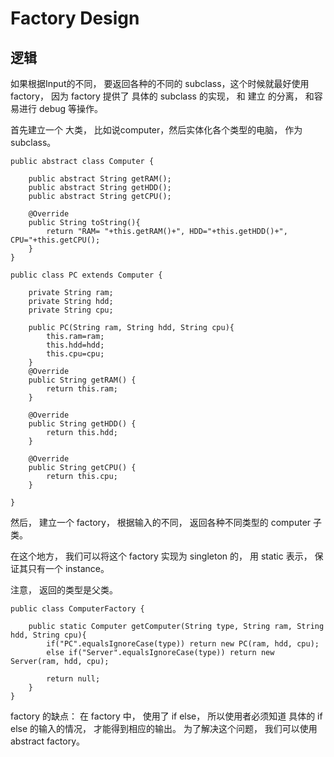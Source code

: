 # Factory Design
## 逻辑
如果根据Input的不同， 要返回各种的不同的 subclass，这个时候就最好使用 factory， 因为 factory 提供了 具体的 subclass 的实现， 和 建立 的分离， 和容易进行 debug 等操作。

首先建立一个 大类， 比如说computer，然后实体化各个类型的电脑， 作为subclass。

```
public abstract class Computer {
	
	public abstract String getRAM();
	public abstract String getHDD();
	public abstract String getCPU();
	
	@Override
	public String toString(){
		return "RAM= "+this.getRAM()+", HDD="+this.getHDD()+", CPU="+this.getCPU();
	}
}

public class PC extends Computer {

	private String ram;
	private String hdd;
	private String cpu;
	
	public PC(String ram, String hdd, String cpu){
		this.ram=ram;
		this.hdd=hdd;
		this.cpu=cpu;
	}
	@Override
	public String getRAM() {
		return this.ram;
	}

	@Override
	public String getHDD() {
		return this.hdd;
	}

	@Override
	public String getCPU() {
		return this.cpu;
	}

}
```

然后， 建立一个 factory， 根据输入的不同， 返回各种不同类型的 computer 子类。

在这个地方， 我们可以将这个 factory 实现为 singleton 的， 用 static 表示， 保证其只有一个 instance。

注意， 返回的类型是父类。

```
public class ComputerFactory {

	public static Computer getComputer(String type, String ram, String hdd, String cpu){
		if("PC".equalsIgnoreCase(type)) return new PC(ram, hdd, cpu);
		else if("Server".equalsIgnoreCase(type)) return new Server(ram, hdd, cpu);
		
		return null;
	}
}
```

factory 的缺点： 在 factory 中， 使用了 if else， 所以使用者必须知道 具体的 if else 的输入的情况， 才能得到相应的输出。
为了解决这个问题， 我们可以使用 abstract factory。